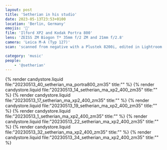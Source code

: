 ```yaml
---
layout: post
title: 'Setherian in his studio'
date: 2023-05-13T23:53+0100
location: 'Berlin, Germany'
emojis: '🎹'
film: 'Ilford XP2 and Kodak Portra 800'
lens: 'ZEISS ZM Biogon T* 35mm f/2 ZM and 21mm f/2.8'
camera: 'Leica M-A (Typ 127)'
scan: 'scanned from negative with a Plustek 8200i, edited in Lightroom'

category: 'music'
people: 
    - '@setherian'
---
```


{% render candystore.liquid file:"20230513_40_setherian_ma_portra800_zm35" title:"" %}
{% render candystore.liquid file:"20230513_14_setherian_ma_xp2_400_zm35" title:"" %}
{% render candystore.liquid file:"20230513_17_setherian_ma_xp2_400_zm35" title:"" %}
{% render candystore.liquid file:"20230513_19_setherian_ma_xp2_400_zm35" title:"" %}
{% render candystore.liquid file:"20230513_1_setherian_ma_xp2_400_zm35" title:"" %}
{% render candystore.liquid file:"20230513_22_setherian_ma_xp2_400_zm35" title:"" %}
{% render candystore.liquid file:"20230513_32_setherian_ma_xp2_400_zm35" title:"" %}
{% render candystore.liquid file:"20230513_34_setherian_ma_xp2_400_zm35" title:"" %}